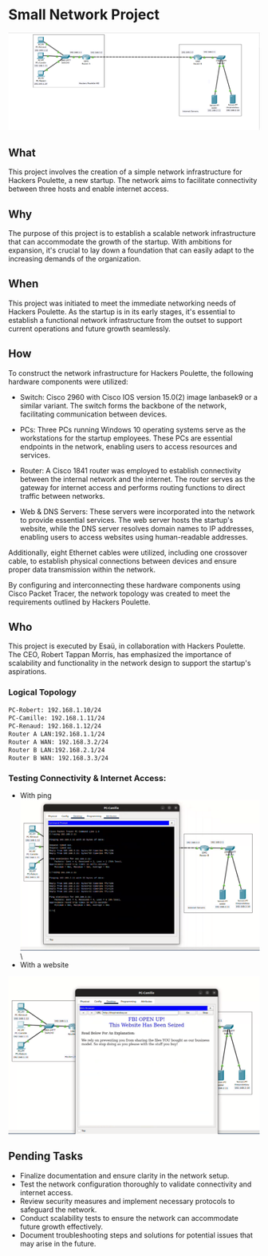 # Small Network Project

<img src="assets/screenshot.png">

## What
This project involves the creation of a simple network infrastructure for Hackers Poulette, a new startup. The network aims to facilitate connectivity between three hosts and enable internet access.

## Why
The purpose of this project is to establish a scalable network infrastructure that can accommodate the growth of the startup. With ambitions for expansion, it's crucial to lay down a foundation that can easily adapt to the increasing demands of the organization.

## When
This project was initiated to meet the immediate networking needs of Hackers Poulette. As the startup is in its early stages, it's essential to establish a functional network infrastructure from the outset to support current operations and future growth seamlessly.

## How
To construct the network infrastructure for Hackers Poulette, the following hardware components were utilized:

- Switch: Cisco 2960 with Cisco IOS version 15.0(2) image lanbasek9 or a similar variant. The switch forms the backbone of the network, facilitating communication between devices.

- PCs: Three PCs running Windows 10 operating systems serve as the workstations for the startup employees. These PCs are essential endpoints in the network, enabling users to access resources and services.

- Router: A Cisco 1841 router was employed to establish connectivity between the internal network and the internet. The router serves as the gateway for internet access and performs routing functions to direct traffic between networks.

- Web & DNS Servers: These servers were incorporated into the network to provide essential services. The web server hosts the startup's website, while the DNS server resolves domain names to IP addresses, enabling users to access websites using human-readable addresses.

Additionally, eight Ethernet cables were utilized, including one crossover cable, to establish physical connections between devices and ensure proper data transmission within the network.

By configuring and interconnecting these hardware components using Cisco Packet Tracer, the network topology was created to meet the requirements outlined by Hackers Poulette.

## Who
This project is executed by Esaü, in collaboration with Hackers Poulette. The CEO, Robert Tappan Morris, has emphasized the importance of scalability and functionality in the network design to support the startup's aspirations.

### Logical Topology
```
PC-Robert: 192.168.1.10/24
PC-Camille: 192.168.1.11/24
PC-Renaud: 192.168.1.12/24
Router A LAN:192.168.1.1/24
Router A WAN: 192.168.3.2/24
Router B LAN:192.168.2.1/24
Router B WAN: 192.168.3.3/24
```

### Testing Connectivity & Internet Access: 
- With ping
<img src="assets/ping.png">\
- With a website
<img src="assets/website.png">

## Pending Tasks
- Finalize documentation and ensure clarity in the network setup.
- Test the network configuration thoroughly to validate connectivity and internet access.
- Review security measures and implement necessary protocols to safeguard the network.
- Conduct scalability tests to ensure the network can accommodate future growth effectively.
- Document troubleshooting steps and solutions for potential issues that may arise in the future.
